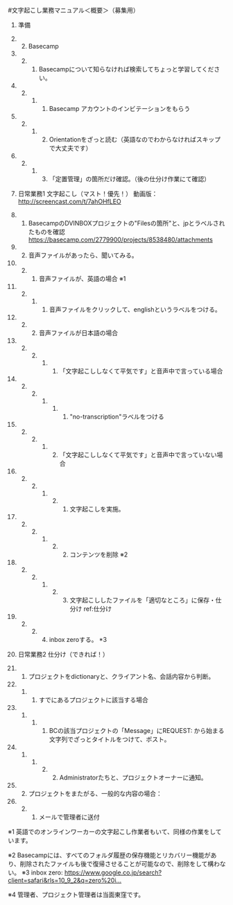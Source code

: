 #文字起こし業務マニュアル＜概要＞（募集用）

1. 準備
1. 2.  Basecamp
1. 2. 1. Basecampについて知らなければ検索してちょっと学習してください。
1. 2. 1. 1. Basecamp アカウントのインビテーションをもらう
1. 2. 1. 2. Orientationをざっと読む（英語なのでわからなければスキップで大丈夫です）
1. 2. 1. 3. 「定置管理」の箇所だけ確認。（後の仕分け作業にて確認）


2. 日常業務1 文字起こし（マスト！優先！）
動画版：http://screencast.com/t/7ahOHfLEO

2. 1. BasecampのDVINBOXプロジェクトの"Filesの箇所"と、jpとラベルされたものを確認 
https://basecamp.com/2779900/projects/8538480/attachments

2. 2. 音声ファイルがあったら、聞いてみる。
2. 2. 1. 音声ファイルが、英語の場合 ※1
2. 2. 1. 1. 音声ファイルをクリックして、englishというラベルをつける。
2. 2. 2. 音声ファイルが日本語の場合
2. 2. 2. 1. 1. 「文字起こししなくて平気です」と音声中で言っている場合
2. 2. 2. 1. 1. 1. "no-transcription"ラベルをつける
2. 2. 2. 1. 2. 「文字起こししなくて平気です」と音声中で言っていない場合
2. 2. 2. 1. 2. 1. 文字起こしを実施。
2. 2. 2. 1. 2. 2. コンテンツを削除 ※2
2. 2. 2. 1. 2. 3. 文字起こししたファイルを「適切なところ」に保存・仕分け ref:仕分け
2. 2. 2. 4.  inbox zeroする。 *3 


3. 日常業務2 仕分け（できれば！）
3. 1. プロジェクトをdictionaryと、クライアント名、会話内容から判断。
3. 1. 1. すでにあるプロジェクトに該当する場合
3. 1. 1. 1. BCの該当プロジェクトの「Message」にREQUEST: から始まる文字列でざっとタイトルをつけて、ポスト。
3. 1. 1. 2. 2.  Administratorたちと、プロジェクトオーナーに通知。
3. 2. プロジェクトをまたがる、一般的な内容の場合：
3. 2. 1. メールで管理者に送付

※1 英語でのオンラインワーカーの文字起こし作業者もいて、同様の作業をしています。

※2 Basecampには、すべてのフォルダ履歴の保存機能とリカバリー機能があり、削除されたファイルも後で復帰させることが可能なので、削除をして構わない。
※3 inbox zero: https://www.google.co.jp/search?client=safari&rls=10_9_2&q=zero%20i…

※4 管理者、プロジェクト管理者は当面東窪です。
